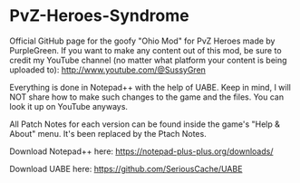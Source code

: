 # PvZ-Heroes-Syndrome
Official GitHub page for the goofy "Ohio Mod" for PvZ Heroes made by PurpleGreen. If you want to make any content out of this mod, be sure to credit my YouTube channel (no matter what platform your content is being uploaded to): http://www.youtube.com/@SussyGren


Everything is done in Notepad++ with the help of UABE.
Keep in mind, I will NOT share how to make such changes to the game and the files. You can look it up on YouTube anyways.


All Patch Notes for each version can be found inside the game's "Help & About" menu. It's been replaced by the Ptach Notes.



Download Notepad++ here: https://notepad-plus-plus.org/downloads/


Download UABE here: https://github.com/SeriousCache/UABE
